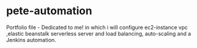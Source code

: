# pete-automation
Portfolio file - Dedicated to me! in which i will configure ec2-instance  vpc ,elastic beanstalk serverless server and load balancing, auto-scaling and a Jenkins automation. 
